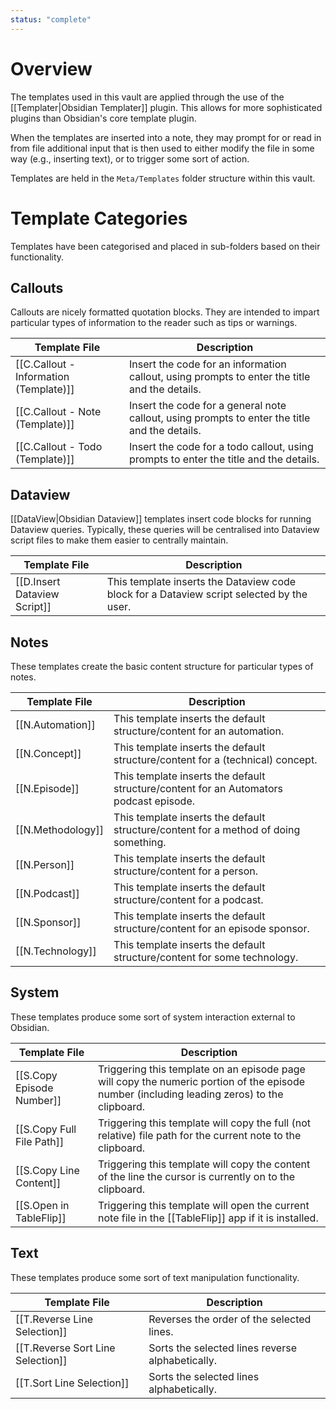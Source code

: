 ```yaml
---
status: "complete"
---
```

# Overview
The templates used in this vault are applied through the use of the [[Templater|Obsidian Templater]] plugin. This allows for more sophisticated plugins than Obsidian's core template plugin.

When the templates are inserted into a note, they may prompt for or read in from file additional input that is then used to either modify the file in some way (e.g., inserting text), or to trigger some sort of action.

Templates are held in the `Meta/Templates` folder structure within this vault.

# Template Categories
Templates have been categorised and placed in sub-folders based on their functionality.

## Callouts
Callouts are nicely formatted quotation blocks. They are intended to impart particular types of information to the reader such as tips or warnings.

| Template File                          | Description                                                                                   |
| -------------------------------------- | --------------------------------------------------------------------------------------------- |
| [[C.Callout - Information (Template)]] | Insert the code for an information callout, using prompts to enter the title and the details. |
| [[C.Callout - Note (Template)]]        | Insert the code for a general note callout, using prompts to enter the title and the details. |
| [[C.Callout - Todo (Template)]]        | Insert the code for a todo callout, using prompts to enter the title and the details.         |

## Dataview
[[DataView|Obsidian Dataview]] templates insert code blocks for running Dataview queries. Typically, these queries will be centralised into Dataview script files to make them easier to centrally maintain.

| Template File                | Description                                                                               |
| ---------------------------- | ----------------------------------------------------------------------------------------- |
| [[D.Insert Dataview Script]] | This template inserts the Dataview code block for a Dataview script selected by the user. |

## Notes
These templates create the basic content structure for particular types of notes.

| Template File     | Description                                                                            |
| ----------------- | -------------------------------------------------------------------------------------- |
| [[N.Automation]]  | This template inserts the default structure/content for an automation.                 |
| [[N.Concept]]     | This template inserts the default structure/content for a (technical) concept.         |
| [[N.Episode]]     | This template inserts the default structure/content for an Automators podcast episode. |
| [[N.Methodology]] | This template inserts the default structure/content for a method of doing something.   |
| [[N.Person]]      | This template inserts the default structure/content for a person.                      |
| [[N.Podcast]]     | This template inserts the default structure/content for a podcast.                     |
| [[N.Sponsor]]     | This template inserts the default structure/content for an episode sponsor.            |
| [[N.Technology]]  | This template inserts the default structure/content for some technology.               |

## System
These templates produce some sort of system interaction external to Obsidian.

| Template File             | Description                                                                                                                                 |
| ------------------------- | ------------------------------------------------------------------------------------------------------------------------------------------- |
| [[S.Copy Episode Number]] | Triggering this template on an episode page will copy the numeric portion of the episode number (including leading zeros) to the clipboard. |
| [[S.Copy Full File Path]] | Triggering this template will copy the full (not relative) file path for the current note to the clipboard.                                 |
| [[S.Copy Line Content]]   | Triggering this template will copy the content of the line the cursor is currently on to the clipboard.                                     |
| [[S.Open in TableFlip]]   | Triggering this template will open the current note file in the [[TableFlip]] app if it is installed.                                       |


## Text
These templates produce some sort of text manipulation functionality.

| Template File                     | Description                                      |
| --------------------------------- | ------------------------------------------------ |
| [[T.Reverse Line Selection]]      | Reverses the order of the selected lines.        |
| [[T.Reverse Sort Line Selection]] | Sorts the selected lines reverse alphabetically. |
| [[T.Sort Line Selection]]         | Sorts the selected lines alphabetically.         |